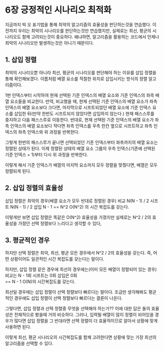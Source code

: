 # 6장 긍정적인 시나리오 최적화
지금까지 빅 오 표기법을 통해 최악의 알고리즘의 효율성을 판단하는것을 연습했다.
이전까지 우리는 최악의 시나리오를 판단하는것만 연습했지만, 실제로는 최선, 평균의 시나리오도 함께 고려되는것이 중요하다.
왜냐하면, 알고리즘을 활용하는 코드에서 언제나 최악의 시나리오만 발생하는것은 아니기 때문이다.

## 1. 삽입 정렬
최악의 시나리오뿐 아니라 최선, 평균의 시나리오를 판단해야 하는 이유를 삽입 정렬을 통해 확인해보겠다.
이름처럼 배열 요소를 적절한 위치로 삽입시키는 방식의 정렬 알고리즘이다.

1번 인덱스부터 시작하여 현재 선택된 기준 인덱스의 배열 요소와 기준 인덱스의 좌측 배열 요소들을 비교한다.
만약, 비교했을 때, 현재 선택된 기준 인덱스의 배열 요소가 좌측 인덱스의 배열 요소보다 크다면, 마지막으로 시프트되었던 배열 요소에 기준 인덱스 요소를 삽입한 뒤(만약 한번도 시프트되지 않았다면 삽입하지 않는다.) 현재 패스스루를 중지하고 다음 패스스루로 이동한다.
반대로, 현재 선택된 기준 인덱스의 배열 요소가 좌측 인덱스의 배열 요소보다 작다면 좌측 인덱스를 우측 한칸 옆으로 시프트하고 좌측 인덱스의 좌측 인덱스와 위 과정을 반복한다.


그렇게 한번의 패스스루가 끝나면 선택되었던 기준 인덱스부터 좌측까지의 배열 요소는 정렬된 상태가 된다.
이제 정렬된 상태의 배열 요소 그룹의 우측 인덱스(기존에 선택된 기준 인덱스 + 1)부터 다시 위 과정을 반복한다.

이렇게 해서 기준 인덱스가 배열의 마지막 요소까지 모두 정렬을 맞췄다면, 배열은 모두 정렬되게 된다.


## 2. 삽입 정렬의 효율성
삽입 정렬은 최악의 경우(배열 요소가 모두 반대로 정렬된 경우)
비교 N(N - 1) / 2
시프트 N(N - 1) / 2
삽입 N - 1
== N^2
O(N^2) 의 시간 복잡도를 갖는다.

이렇게만 보면 삽입 정렬은 똑같은 O(N^2) 효율성을 가졌지만 실제로는 N^2 / 2의 효율성을 가졌던 선택 정렬보다 느리다고 생각할 수 있다,


## 3. 평균적인 경우
하지만 선택 정렬은 최악, 최선, 평균 모든 경우에서 N^2 / 2의 효율성을 갖는다.
즉, 어떤 상황이어도 일관적인 시간 복잡도를 갖는다는 말이다.

하지만, 삽입 정렬 같은 경우에 최선의 경우에는(이미 모든 배열이 정렬되어 있는 경우)
비교는 N - 1회
시프트는 0회
삽입은 0회  
== N - 1
O(N)의 시간복잡도를 갖는다.

최선일 경우에는 삽입 정렬이 선택 정렬보다 빠르다는 말이다.
조금만 생각해봐도 평균적인 경우에도 삽입 정렬이 선택 정렬보다 빠르다는 결론이 나온다.

그렇다면, 삽입 정렬과 선택 정렬중 무엇을 선택해야 하는가??
이에 대한 답은 둘의 효율성은 전체적으로 봤을때 거의 비슷하다.
그러나, 입력될 배열이 많이 정렬이 되어있을 경우가 많다면 삽입 정렬을
그 반대라면 선택 정렬이 더 효율적이므로 알아서 상황에 맞게 사용하면 된다.

이렇게 최선, 평균 시나리오의 시간복잡도를 함께 고려한다면
상황에 맞는 가장 최선의 알고리즘을 선택할 수 있다.